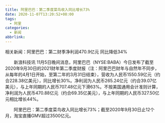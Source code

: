 ```yaml
---
title: 阿里巴巴：第二季度菜鸟收入同比增长73%
date: 2020-11-07T13:20:52+08:00
tags:
  - 阿里
categories:
  - 新闻
abbrlink:
---
```


相关新闻：阿里巴巴：第二财季净利润470.9亿元 同比降低34%

　　新浪科技讯 11月5日晚间消息，阿里巴巴（NYSE:BABA）今日发布了截至2020年9月30日的2021财年第二季度财报（注：阿里巴巴财年与自然年不同步，从每年的4月1日开始，至第二年的3月31日结束），营收为人民币1550.59亿元（约合228.38亿美元），同比增长30%。净利润为人民币265.24亿元（约合39.07亿美元），与上年同期的人民币707.48亿元下滑63%。不按美国通用会计准则计算，净利润为人民币470.88亿元（约合69.35亿美元），与上年同期的人民币327.50亿元相比增长44%。

　　阿里巴巴：第二季度菜鸟收入同比增长73%；截至2020年9月30日止12个月，淘宝直播GMV超过3500亿元。